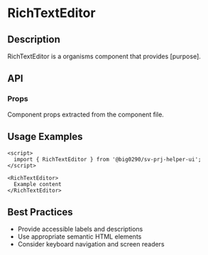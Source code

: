 # RichTextEditor

## Description

RichTextEditor is a organisms component that provides [purpose].

## API

### Props

Component props extracted from the component file.

## Usage Examples

```svelte
<script>
  import { RichTextEditor } from '@big0290/sv-prj-helper-ui';
</script>

<RichTextEditor>
  Example content
</RichTextEditor>
```

## Best Practices

- Provide accessible labels and descriptions
- Use appropriate semantic HTML elements
- Consider keyboard navigation and screen readers
